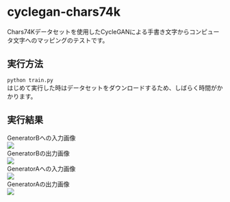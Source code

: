 # cyclegan-chars74k
Chars74Kデータセットを使用したCycleGANによる手書き文字からコンピュータ文字へのマッピングのテストです。

## 実行方法
`python train.py`  
はじめて実行した時はデータセットをダウンロードするため、しばらく時間がかかります。

## 実行結果
GeneratorBへの入力画像  
![](https://github.com/s059ff/cyclegan-chars74k/blob/master/sample/realA.png)  
GeneratorBの出力画像  
![](https://github.com/s059ff/cyclegan-chars74k/blob/master/sample/fakeB.png)  
GeneratorAへの入力画像  
![](https://github.com/s059ff/cyclegan-chars74k/blob/master/sample/realB.png)  
GeneratorAの出力画像  
![](https://github.com/s059ff/cyclegan-chars74k/blob/master/sample/fakeA.png)  
